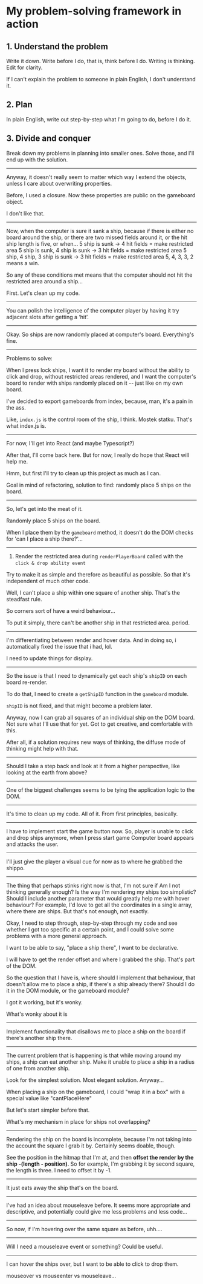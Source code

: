 # My problem-solving framework in action

## 1. Understand the problem

Write it down. Write before I do, that is, think before I do. Writing is thinking. Edit for clarity.

If I can't explain the problem to someone in plain English, I don't understand it.

## 2. Plan

In plain English, write out step-by-step what I'm going to do,
before I do it.

## 3. Divide and conquer

Break down my problems in planning into smaller ones.
Solve those, and I'll end up with the solution.

---

Anyway, it doesn't really seem to matter which way I extend the objects, unless I care about overwriting properties.

Before, I used a closure. Now these properties are public on the gameboard object.

I don't like that.

---

Now, when the computer is sure it sank a ship, because if there is either no board around the ship, or there are two missed fields around it, or
the hit ship length is five,
or when...
5 ship is sunk -> 4 hit fields = make restricted area
5 ship is sunk, 4 ship is sunk -> 3 hit fields = make restricted area
5 ship, 4 ship, 3 ship is sunk -> 3 hit fields = make restricted area
5, 4, 3, 3, 2 means a win.

So any of these conditions met means that the computer should not hit the restricted area around a ship...

First. Let's clean up my code.

---

You can polish the intelligence of the computer player by having it try adjacent slots after getting a ‘hit’.

---

Okay. So ships are now randomly placed at computer's board. Everything's fine.

---

Problems to solve:

When I press lock ships, I want it to render my board without the ability to click and drop, without restricted areas rendered,
and I want the computer's board to render with ships randomly placed on it -- just like on my own board.

I've decided to export gameboards from index, because, man, it's a pain in the ass.

Like, `index.js` is the control room of the ship, I think. Mostek statku. That's what index.js is.

---

For now, I'll get into React (and maybe Typescript?)

After that, I'll come back here. But for now, I really do hope that React will help me.

Hmm, but first I'll try to clean up this project as much as I can.

Goal in mind of refactoring, solution to find: randomly place 5 ships on the board.

---

So, let's get into the meat of it.

Randomly place 5 ships on the board.

When I place them by the `gameboard` method, it doesn't do the DOM checks for 'can I place a ship there?'...

---

1. Render the restricted area during `renderPlayerBoard` called with the `click & drop ability event`

Try to make it as simple and therefore as beautiful as possible. So that it's independent of much other code.

Well, I can't place a ship within one square of another ship. That's the steadfast rule.

So corners sort of have a weird behaviour...

To put it simply, there can't be another ship in that restricted area. period.

---

I'm differentiating between render and hover data.
And in doing so, i automatically fixed the issue that i had, lol.

I need to update things for display.

---

So the issue is that I need to dynamically get each ship's `shipID` on each board re-render.

To do that, I need to create a `getShipID` function in the `gameboard` module.

`shipID` is not fixed, and that might become a problem later.

Anyway, now I can grab all squares of an individual ship on the DOM board.
Not sure what I'll use that for yet. Got to get creative, and comfortable with this.

After all, if a solution requires new ways of thinking, the diffuse mode of thinking might help with that.

---

Should I take a step back and look at it from a higher perspective, like looking at the earth from above?

---

One of the biggest challenges seems to be tying the application logic to the DOM.

---

It's time to clean up my code. All of it. From first principles, basically.

---

I have to implement start the game button now.
So, player is unable to click and drop ships anymore, when I press start game
Computer board appears and attacks the user.

---

I'll just give the player a visual cue for now as to where he grabbed the shippo.

---

The thing that perhaps stinks right now is that,
I'm not sure if
Am I not thinking generally enough?
Is the way I'm rendering my ships too simplistic?
Should I include another parameter that would greatly help me with hover behaviour?
For example, I'd love to get all the coordinates in a single array, where there are ships.
But that's not enough, not exactly.

Okay, I need to step through, step-by-step through my code and see whether I got too specific at a certain point, and I could solve some problems with a more general approach.

I want to be able to say, "place a ship there", I want to be declarative.

I will have to get the render offset and where I grabbed the ship. That's part of the DOM.

So the question that I have is, where should I implement that behaviour, that doesn't allow me to place a ship, if there's a ship already there? Should I do it in the DOM module, or the gameboard module?

I got it working, but it's wonky.

What's wonky about it is

---

Implement functionality that disallows me to place a ship on the board if there's another ship there.

---

The current problem that is happening is that while moving around my ships, a ship can eat another ship.
Make it unable to place a ship in a radius of one from another ship.

Look for the simplest solution. Most elegant solution. Anyway...

When placing a ship on the gameboard, I could "wrap it in a box" with a special value like "cantPlaceHere"

But let's start simpler before that.

What's my mechanism in place for ships not overlapping?

---

Rendering the ship on the board is incomplete, because I'm not taking into the account the square I grab it by. Certainly seems doable, though.

See the position in the hitmap that I'm at, and then **offset the render by the ship -(length - position)**.
So for example, I'm grabbing it by second square, the length is three.
I need to offset it by -1.

---

It just eats away the ship that's on the board.

---

I've had an idea about mouseleave before. It seems more appropriate and descriptive, and potentially could give me less problems and less code...

---

So now, if I'm hovering over the same square as before, uhh....

---

Will I need a mouseleave event or something? Could be useful.

---

I can hover the ships over, but I want to be able to click to drop them.

mouseover vs mouseenter vs mouseleave...
